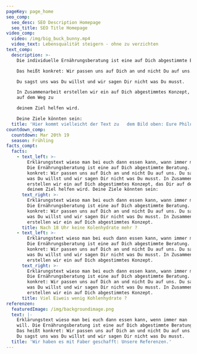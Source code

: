 ```yaml
---
pageKey: page_home
seo_comp:
  seo_desc: SEO Description Homepage
  seo_title: SEO Title Homepage
video_comp:
  video: /img/big_buck_bunny.mp4
  video_text: Lebensqualität steigern - ohne zu verzichten
text_comp:
  description: >-
    Die individuelle Ernährungsberatung ist eine auf Dich abgestimmte Beratung. 

    Das heißt konkret: Wir passen uns auf Dich an und nicht Du auf uns.

    Du sagst uns was Du willst und wir sagen Dir nicht was Du musst. 

    In Zusammenarbeit erstellen wir ein auf Dich abgestimmtes Konzept, das Dir
    auf dem Weg zu 

    deinem Ziel helfen wird. 

    Deine Ziele könnten sein:
  title: 'Hier kommt vielleicht der Text zu   dem Bild oben: Eure Philosophie?'
countdown_comp:
  countdown: Mar 20th 19
  season: Frühling
facts_compt:
  facts:
    - text_left: >-
        Erklärungstext wieso man bei euch dann essen kann, wann immer man will.
        Die Ernährungsberatung ist eine auf Dich abgestimmte Beratung. Das heißt
        konkret: Wir passen uns auf Dich an und nicht Du auf uns. Du sagst uns
        was Du willst und wir sagen Dir nicht was Du musst. In Zusammenarbeit
        erstellen wir ein auf Dich abgestimmtes Konzept, das Dir auf dem Weg zu
        deinem Ziel helfen wird. Deine Ziele könnten sein:
      text_right: >-
        Erklärungstext wieso man bei euch dann essen kann, wann immer man will.
        Die Ernährungsberatung ist eine auf Dich abgestimmte Beratung. Das heißt
        konkret: Wir passen uns auf Dich an und nicht Du auf uns. Du sagst uns
        was Du willst und wir sagen Dir nicht was Du musst. In Zusammenarbeit
        erstellen wir ein auf Dich abgestimmtes Konzept.
      title: Nach 18 Uhr keine Kolenhydrate mehr ?
    - text_left: >-
        Erklärungstext wieso man bei euch dann essen kann, wann immer man will.
        Die Ernährungsberatung ist eine auf Dich abgestimmte Beratung. Das heißt
        konkret: Wir passen uns auf Dich an und nicht Du auf uns. Du sagst uns
        was Du willst und wir sagen Dir nicht was Du musst. In Zusammenarbeit
        erstellen wir ein auf Dich abgestimmtes Konzept.
      text_right: >-
        Erklärungstext wieso man bei euch dann essen kann, wann immer man will.
        Die Ernährungsberatung ist eine auf Dich abgestimmte Beratung. Das heißt
        konkret: Wir passen uns auf Dich an und nicht Du auf uns. Du sagst uns
        was Du willst und wir sagen Dir nicht was Du musst. In Zusammenarbeit
        erstellen wir ein auf Dich abgestimmtes Konzept.
      title: Viel Eiweis wenig Kohlenhydrate ?
referenzen:
  featuredImage: /img/backgroundimage.png
  text: |-
    Erklärungstext wieso man bei euch dann essen kann, wenn immer man
    will. Die Ernährungsberatung ist eine auf Dich abgestimmte Beratung.
    Das heißt konkret: Wir passen uns auf Dich an und nicht Du auf uns.
    Du sagst uns was Du willst und wir sagen Dir nicht was Du musst.
  title: 'Wir haben es mit Faber geschafft: Unsere Referenzen.'
---
```


